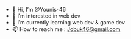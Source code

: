 - 👋 Hi, I’m @Younis-46
- 👀 I’m interested in web dev
- 🌱 I’m currently learning web dev & game dev
- 📫 How to reach me : Jobuk46@gmail.com

<!---
Younis-46/Younis-46 is a ✨ special ✨ repository because its `README.md` (this file) appears on your GitHub profile.
You can click the Preview link to take a look at your changes.
--->
